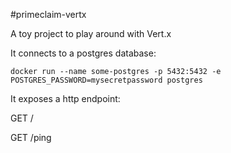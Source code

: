 #primeclaim-vertx

A toy project to play around with Vert.x

It connects to a postgres database:

    docker run --name some-postgres -p 5432:5432 -e POSTGRES_PASSWORD=mysecretpassword postgres

It exposes a http endpoint:

GET /

GET /ping
